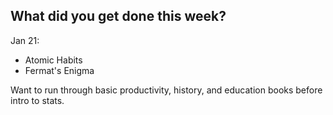 **What did you get done this week?**
-

Jan 21:
- Atomic Habits
- Fermat's Enigma

Want to run through basic productivity, history, and education books before intro to stats.
